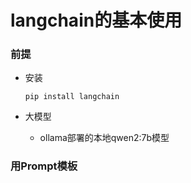 # langchain的基本使用

### 前提

- 安装

  ~~~shell
  pip install langchain
  ~~~

- 大模型

  - ollama部署的本地qwen2:7b模型

### 用Prompt模板



